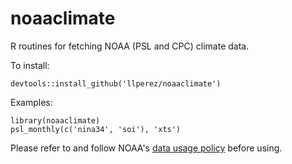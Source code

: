 # noaaclimate
R routines for fetching NOAA (PSL and CPC) climate data. 

To install:

```
devtools::install_github('llperez/noaaclimate')
```

Examples:

```
library(noaaclimate)
psl_monthly(c('nina34', 'soi'), 'xts')
```

Please refer to and follow NOAA's [data usage policy](https://psl.noaa.gov/disclaimer/) before using. 